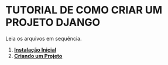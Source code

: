 # TUTORIAL DE COMO CRIAR UM PROJETO DJANGO
Leia os arquivos em sequência.
1. [**Instalação Inicial**](https://github.com/nokixty/criando-projeto-django/blob/main/instalacao-inicial.md)
2. [**Criando um Projeto**](https://github.com/nokixty/criando-projeto-django/blob/main/criando-um-projeto.md)
